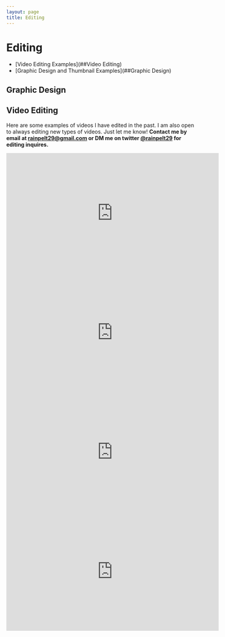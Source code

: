 ```yaml
---
layout: page
title: Editing
---
```


# Editing
- [Video Editing Examples](##Video Editing)
- [Graphic Design and Thumbnail Examples](##Graphic Design)

## Graphic Design

## Video Editing
Here are some examples of videos I have edited in the past. I am also open to always editing new types of videos. Just let me know!
**Contact me by email at rainpelt29@gmail.com or DM me on twitter [@rainpelt29](https://twitter.com/rainpelt29) for editing inquires.**

<iframe width="560" height="315" src="https://www.youtube-nocookie.com/embed/4UvY7h-jS7k" frameborder="0" allow="accelerometer; autoplay; encrypted-media; gyroscope; picture-in-picture" allowfullscreen></iframe>

<iframe width="560" height="315" src="https://www.youtube.com/embed/HnEnKBW_mkU" frameborder="0" allow="accelerometer; autoplay; encrypted-media; gyroscope; picture-in-picture" allowfullscreen></iframe>

<iframe width="560" height="315" src="https://www.youtube.com/embed/6gFnVqSSEWY" frameborder="0" allow="accelerometer; autoplay; encrypted-media; gyroscope; picture-in-picture" allowfullscreen></iframe>

<iframe width="560" height="315" src="https://www.youtube.com/embed/FfAPQQrRm3Q" frameborder="0" allow="accelerometer; autoplay; encrypted-media; gyroscope; picture-in-picture" allowfullscreen></iframe>
